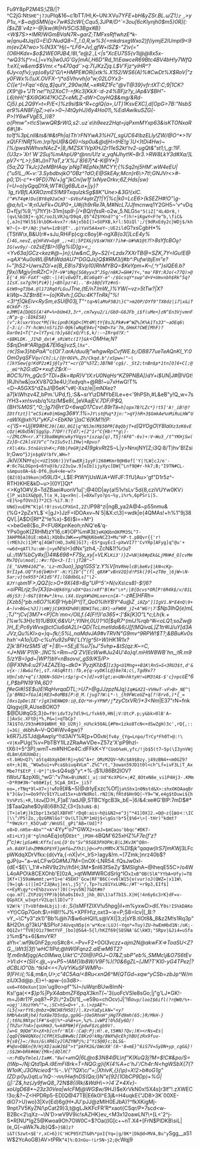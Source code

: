 Fu9Y8pP2M4S;\ZB/|?^C2jG:Nt`SHE^j7J`uPlq&16~c1bTT/HI,K~UN:XVu7Y*FE+bH&yZSr.BL.u/Z1`]z_`,>yP1u_=$~a@SMN{q<7w#S2cW{;Cqu5,3JP#/D^`=3ou[6cKIynjh0$m5}0R]{:($sZB`v4z>-@|kw(#I|HV5CiS3Bgx#B}<W$7S>*lMR)WGmBVaN7R~garZ;TMFxsRf!whzE*k-w|qnu4tJq{G=E\D:NudQ8~T_!.0,R,w%3{=mkdrsxgWxo2}f{iymjE2lUmpl9<9m{evZA?wo>%(N3X"Hj(~^LF6+Jv[,gfW+lSZ$-"2\v(="{O6HKdx=$o$2WE0PJB4,!8I,"e@2.,L<|s"XcEU7S5{v1l@@8x5x-^wQ3%f^r=L|=vYs|Iw0JG'Gy]mA(,H6D"Rd_1t\EawceR69Btc4BV4bH!y7WfQ1:eX{;w&em$$Vmr.<*s470qd'`>q:7(JKzZjq.L$V'Fjz^yiHR^?6Jy<of!v};yp)o8yI2'G/\*HMPE#ORi|xtk%.X152/WS6(A)%#CwDt%X$RoV|"zy0FWx%(\uX.OVFX-^j*oSVhvvh[o"w;02LOYx3-C{[e^]=Fqa'<6(q,$]quIY_290w)M,~x#tRZ1Fc"@vT@39}vfr:tXT:C;9|1CK?(X9^@+"JTt`ne!"h)2XoC1-=fKc3[KkX-:d-z4%BFjz?y_iAp&V$BH"-L6)hH{^$Xi9GKI4?K}CZ<eMLZ-dW>CoyHQ$&mg/&Rd-Cj5}.pL2Q9Y=t=P/E<]%z9sI$Ik^R+cglQ{a=,UT}1KsvEXC],d[OpG>7B:"NsbSer9%AN8F/gZ;>el+>0~)4tQyHJ}6y4Ho01\,%EdIAwIkuSZG(-P>)Y6wFVgE5_})8?o{Pmw">t!cS\wwQR$rWG,s2:.uz`e\h9eez2Hqt=jqPxmMYxp63&isKTONxaR6#\]#-to1f%3pLnIl&ts&!#&tPh|a)Th'rFNYwA3%H7(_sgUC64!bzELly!ZW/@O^*>1VxQ\FF!NRf%m.)rp?pU@&Q6}=lsp0u&@djH>tHE!g`)U<)tDi4Hw)~[%/pwsNWhvxNAcZ+|8,/MZSX'lVpXHJ2r11eS2kt'tv2-ugQt&"st1;\_g:?lF.{U3z>`Xr!`W`2Suj%mAhpU9^@nn/U!z`e_yqNJhyt!K~8r3.>RW8LkY3d#Xa/]LpV7<^L>};5#\J)nT?aT,z'X%J`8)67j*4-K@Y*|){5a;ZQ`TkJc}2eMBHAqy`pNgT#EpNx]MCYY;{%Sq2nj5HM'.wW4eEU|{"u5!L_/K~v:'3.SybdbvjkO"0Bz^?dO;E@SkEAy;Mcn}r6\>7t!;GNJVr<>#-p0,'D\-c^*<9FD}7N/+}g"]kCni]w1f`IxNyeOrkv;6Z;Hds|sw)[=U=o}yGgqDYA;WT#(|g6BJLa+|jy}?`Ig_tVBfLAXROzmE5!M9TxquIzkSg$8K"Une>&3G!{xlC.`(^#%T4q#)Du{BY8q92aCm3'~$VbsF4q0`rZf?|Y|\%c|k0=LcE6>{kSEZH#!O"\g-@a;h/L~'#;n1JeFk+OUP0+_U#j{h9rRe7A,M#NcL7JJfmc*nwq1Y2GH5\~'v^vDqD+f[y/%9,'^j7!tY}t-31m]sp*9-|/+BQ/rfs*sR-o2w_5.NLG`5o"5(iZ["4L4Dr8,!(qvL%bIBI+-g3C/ooJLVRJq/D9q4,Q5^4Z$YKnd?"g'~f)h!+iKgwY<F?e^b,\fiC&{,aJn}YWl5$)b\bDK=kvx7r:6Ajx5bI{)=SUPXB,krl:5OiQl';/{9dRxEdy2c}WDj$/khW?~{>-O*/A@:j%e%=1zB(@T'..p)YaV5A4xeY~;UE2ild`G?xsCgbH*%{TStW\x,B&U(r#+sJu,RHiFp}cg:c8oy]#-ngX*B{o3[]LcE4y%{`)4G,nevZ,q{HFdV=Gg9_,;+4|;5PIX&jV$sW?HX!7ih#~U#%N1@t7`!>8sYfcBO`g?IG(wv9y/-C0`_2sEf$I>(@g%(D]g><\,;<Yv63a_]GCz<kez#@~}n};Uw&nC_9y~S2(=Lzdx7XXrTB@=SZK,7Y=IGu!E@=qAX^Au0oWL@M\WddAU7^DGQJs}Q$#RM3/j#b^:Pufw\bjEm"e?l~"]hS2>UwrsZO/+e[B_E8\s7$Vp10]RhMYBQ=$KeYpm+K~/,^r"}slQE6.b?f9x//Mgjv|mRZrC>]`f~V#"UNg{SG8yyx3^JSg/n8KJ=GH#]Y<,"ma'FBY:RJo(<77Q)>@E{'4_HV-FoXf'<@D:-|)4|vEwQTt,BCo6q4Y-e"-/$GcsqY*swp^d+V+Umvnbh$Rk^5q?1IsX.sx7g7H|Pi#}|j<Bhlpz!4|..'B>18@{VTz#nS-&tW9>gT3bA.@l171RqOfLGu`JTne,(tE/n7.ImW_)%YW(~vz>5tTw?|X?k\Wp~3Z$tr8E=~{o]KRvh:],GDu:4K?TnRk|"%!<3!^f|QkEiv<RySm,eSU@03j,T"`"tq>NlaMoF5BJ\}C">m2OP/DYf9"TX8dz|i7|x&iT6Ck6P-!S-eJMM[A{D@GS{A!4P=%+bUm43,3r*,cm7wyu2/i/GbO~G6JFb_i$f(uMe+}zN^En3VjvmnF;N^p-g-:EDkE58}(v^;k(uxrVsoc*M{(kcipnB(KgD<[Mt4M|tY{8sJLPk#v#^WZ%]K%k1Ts33"~aOEq6\[~3:i/-7Y-hcWn)nS?iIU-0@k(wNgE94v{*OmD<Ya'7m,GHmX?CWE[MhF)?OarOe1<T{"z=lYTy<L!b]y&b[xQ/F\$,k/:-~IRrqd?X:"<$BKLDK._J1%D_dx\#_sRiWtc(I?}&k`<OMHw,N?5$njDn#^ARlg@&7El6qj)vzS,`lhx".(9C`]Sw3}hbPaA'*"c{Ol'7._arA/duu9j"whgwRpCvfWE.b\;/DB877ueTeAQnKI_Y:0OmOyqSFV`qv(Ch];L/{@rOGV%,Zh/Ckqd.b"/xSpw=!"~\(]kYSew{g!KdP2z#1j@ly7t"=cr{D^%5TZ;JB7N8'cg$/._St2;tnBn$p*1tn[O]6+C[;@,_mG"`h2G:dD**xuf:Z$rX--#OC1UYn_gQc5^TDi+Bk=#pR}V'tX:rU0NqHs^KZ9PNBA]}dY+i$UN_|J#@VGt!)RJhi!w&\|oxXV87Q3e4U;)!xdyqh+@RB!~u7xHwG!T%<D~A5GXS^dZsJ/@5eK"v#[-Xsz/e||mNXez?a7[k\Whzv4Z,bPm.'UPd,f},:S&~srY\zDMYbElLe+e<'9hPSh,#L&eB"y!Q_w=7siYH3+xn!svsb/q%tz/M$e8{_[eVAajEV.*7DF/P$Q,{BH%M0S",^0;;]g7)@rt'D<6wqD17Csv!.89rT`B=h]opx7B?LZc*}!t5]'A!_iB!@?IDtftzt}l^eC5i#x0|HGm`g36#Y.1%`>JY\st@%q*3jn:">qY}hR+3$GmkAe%nMiRuLHW^Ur`aWX@xh?U"yKFJ:<EbKN$r%+eGkbe|McqFCe5(S$'j]aC'6[KM?I(P:<{'lS=+Uj[#9#H`CJ9([AU,0GI|q"N5Jm(M$50PR[8qQbjT+d`[QYOgO\Y8lal`Xz3zK6vEcQz|#Ubd5N[SggSp.7?DF!(T{d7;+[2"1r^C{Hb!**g\)-~/ZMLCM<<r.X"t3ba8WqHcwkyYVqys*iszap[q),T5j!6F6^-6v)+:V~Wu3_/t^YKHjSw(Zz}D~C2klsVJV^c^?x1Su5v1\IHw|+8pvu?rXl\4Xu.5tn&VcU>K<;F0b|PeGRj`z4)9gkvRt*2S~L|y>NnxjNY[Z;i3Q:8/T)hv'B!Zsilr;Gwo^}`Jjn$g6V!bfV,WH=?`JklV/XN`PFq}c+UZ]5O6!}}VfawERj1yyF)268#Kmr0@H8ef['Y|?LW]cJ/e'-#:0c7&LOGpn$<6Yx@)b/z23u1w.9]oIb]ijyXyc[DW{^Lnf9@#r-hk7;B;"I9TN#CL-s&mpusOA~&$-Df6,@u4<4e~w?>{BZ(O}a39kon|H`59L$l3<$\_L$E:PtWYjUsWJA+WFJF:TfU]Au>'gf"D1r5z^-RTH}KHE&kD~u>]{0Y[]Qt*<>Kg1O#V,8~TdZBaei#uonV1u[';@40D|ay{a!51v!sLv'5d{8,cziVUYw0KV`){]P_wib1X&@p@,T(a_H,1q=x9n|.{=BXwTyo?ps~%y,i%r%,6pPSri|5.<E]%>pfOVn3}7*2C5-%i7.N:?UNd}vuEPK^K|pl!0!zsvLCPXGnI,2Z\`lP98^zi|ngB_ya2A@4~p55nmu&(%G+2pZxYL$`<|gJ>)JzF=IDOAxv~N`5|&X:c\3]=wdk|e{4QMAs!+h%1"9j38QV[.|A$D(|Rf*Z^Ie%x)-$6}$i==M^}<>beGe8{$o_P<FU8KpnKeoh;nNQ'e&'q-YPs0goK(ZRHM)zY16\,c#}OP%m#3`E}eK@QbnOKPM35L^7-3AHPR6A]0iE:mbA1;XQbBvJWK==yPN@U6beNCZ3+Mu"HP-t.pBQvr{{'r!(rMEhJc)1}M"q[4GW7(HO,3xRE]G]7;-ES*guyEcI~pXwVI7?'CvYRp]AFyg]q^@u'+<w6d+qATl7u:uW~|>ye`N!sI<}dNx"jzh4,-ZcN&1!%r)u?ul._:/tW%bCy#x||)4#&6*98+F7Sy_xy[=VLK`LKi3')}Z=%N|k8#pEk&LjMH#d_O]cvMmMx7Q{u\mod|;:#v:fQx<3-(I:\jT2B"~"[E_^&%M9410Z^e.'Lz~`m3uo},}pg!G5S'z.Y%V[n*v`RHelcB\beKv1|kN<cKp-9rI1yA.UQ^Fs6{b#U>Y'-H;Y|Ib"{^(fl_q8X#^vBnV2Q}d!PSk(}9l=zT0e_|6jW>\N-5ar;v}te955*[K1dS"F[;lGBdbGLs]"\2-8JY!qb`m1F>,QQZ(c>O+9X(48>Bg"UP^5'>N(vXs\cs8)-$!]6?=oiPRLrjz;5v]X3(a`<U@k6Yg/vDX*Qas)x0f"B(#x"\n*;|8{Qcvs*OR[P!6R4k$/v/81Ld6j53:]~9&T{8t#w*]k+u.\X4.UzgX#%OHLxe+cn{A-"`-z#E]HFRh=[Xzb5|^pb.n6O7%K@'Hyb_|_P^l]T_Qo0%lhYBY^4u@Z`_i0Zp^]]IgV1.N*E4nQ\9+A~)v>B&=L%3])\mWjjC$K9XD%00|BDW1TeL;8X|~xFW08_jI+A^WG!\7`:$Np3IhQ{e)mL;TJ"^jCv[3M7*<P]Ch`mn</OlLf.{4[F!!]I'a365+:]'$k[K]O"L*c;Lh{k.+[%w%3H}c1l)1UB9X;6&VU^;YINH,0U}1^l0|$qR7^(mlJ%rqb^#i<oLQ1;soZw@}H_E;Pc6yWvx@ctCiu6dA2LI+QD{TcLmetIda&6/J[f(MQivaL]Z1tr#lJ/uY[d3AJVz,Qu%Kl>q=)q~fk/;5%L,naMdvJA9#vTRVN"G9mv^9RPW!$T?;&BBuKv0shxh'=A1o|UD-c%uYu92sP#{'L(Y(g^5I>W}HK1R1x?2]k'8FHzSM5`df`+|:B\~=5E;jE%u7|sJ"5vhp+&tS(qz:K~=C,<J*NW`P1(R-.]NC%=Rm~rQ`ZV[EcWw#Ju24U'4o}q!.mHtW8WB`hn_;tR.m95/zYB=)gd~|WP?)bY<nBsovv/_gS9/K5/P>{@FXNh4:u2F}4ZAZElq~dk0*`PyzjKl\b$]`]z3g<U1Mng++B1K\RnS=S<3RU3$t,d'&v{x-:)Bw&ife|,sT.rASqRtt\:fb,e{q-vyDKlL@}8e7A;c\,Tgd9x7?V@n[s0/+q^i!3@6N~SGU+\r$p!g~C+]d]>v9lgt;e>UN<hktyH!=UM3tA$-$'c}npcG`E^6I_P$bPN19'PA,6D?f#eGi#)SE$u)E!RqHvrqaDTL;>U7\>@gJJzpzNJq`}Iq#&XZI~VVHwT-vF>B>_NE^\[p'BRN1>fGa]A|RE3=8oMB$[P:@_M.(jug7?W:L*-\_{h9FWceUZ+q[?!8rv6,)*{_=[0xs1pDe\IE'r]gX]HENWQ9:i@,EQr*H~yYPNP/j`*zyCtxVR/}*3<Nm_|E37"rN=fnkQlqgvj(R,AUseBOKO?$@DU#qGS;3`}D=f9!idvTJy7dl9<L/fxk69,HN{;V:UtcP.p;y&bk>0lB'A~[}AxSc.XFtDj*%,P&=|>qTbCp?7A1$Td/293n#69$WBHt_KO_U2Rj)_nU%ck5OAL{#Pm<1zko8TcN<+dSwZgH)3c',rQ{,::|=3G|_d6`bhA~V-QO#iWv4gw}?k6R7]JSTJd@Awp\y^!!d3AlY%R[p+O0`xN{fvAy_{Yg=Lnpo/TrCy*Fh0T>@:!\<V|Kx`PUg{%v=PbTBY1ILzZRaAwVDe=Z57z'X'pP9hzl-tX6:I+5^3P)\;wmT~m#NHCe4C:dFFkK<Y`"CUob%eH,yfc/!jb$5(t7~5p(\I3ynVWjdL8m\6XUUmDz;<t.bHU<Q7\'a5tq4bXgkDH!Rj>ybG^A+r_OMzMZQV~%Rc$A9$Bzy.j49zBN4+<m0GZ9?eX+;k|8L_^WGw5ui+vPca$biuq4VLm^.Z%C^rt,"3owan59JD1t0l<ch^Lf=ivF3L|T_AxMbe7f$EtP_(-U*|^i9<$`Q4s@"y^.+%-j$1U86Bt2lOV?tWotJ'&zpX6i_^wG':"v7`hK=B\UNdC(_u|:Ud"KcXPGr=;#Z_8OteN8e_vi1P4Hj3-.KMm~D*R9#3N~^e88#Iy{_5CpA_DXI=_ji5?oo=,rTNq*9l=X7<j!w`fo9[#&~5)@drIyExzc%Of]`ja%Shx1n0Nstd&X>:shxOKOAaqBrk"3(&v]>=Oo9fVc91Y7Lud15x+ubYNdRol.rN2[N;fRtd$Hn9Q|~Y9=^W,e4g$tDuwi${hVs%PzS;+R,l8zw`[D:H_F]aE'/adJ@,STBCYgcB3k_bE~|6/&4:xe#G'BlP:7mD$#*]$TaaQahe$0yl8}68h3Z;{3<[`b3uN$-B|[T+|el#j}kIbpr13xS@lXBFHT'rDq0:ais~h@i&N2>e^3j^*41]0X]2.=Q@~z{`(ao<`:\IC|\\^/P5!Zo,;QzGRNlGo?'Ov(LT]LM*1mUj$<\gGs!b*5{$%6+\>[-tHr)"kdmt?^*9Wzkr!_K5O\wD'/WnUS[_gPi^AB=(Ud]*?o8>D.nHSe~Abv^^+A"`4Yy*'o7^GWX`2+soJ=$mCaou'bbqc"#DK7-xEi+LY}j8'*gl`noAEq}ofj0`Ebt^_|POH~6`BQM'625xHZ%*F7e{f'z?f"c`}#c|pSa#N:Kffx[snL{O'Os"Sv^95G83PXOPH;B|L3Kv3K^Q8n-xh.8dXFld>ZMMkOP$YF}pHf&=Zfh1\}@<>PtcM`#t<X%DI$jk"qaqw(IrS7[mKWj*3LFcpWKdqXDrVfkx:{d{vYa,{-nX|v!<_lr5>)agy&!m.~)7Zmk;}nrz40b$?gJP(u~"a~wLCFwGG#MJ7M=()nOX-LNR54.:fQsJw0xl-{dE<$E\`\_1'#+hRV9z2h//h5H;3M*$nI63fSeZy'$MSIghA~@lheqE55C>/o4WL4oAPO\k8CEXOhb'E[0zA_>qtWM#WRCdSrlg^IO`xIxB^OB(SlA^YYbA+Ufy)=T81Kf+(}59aWwmmt;w+Y1>e'45EH7'Gcw|RF"B6C(<v6lW15{e(vur)oJ(QWZ=|x11W\[9=|qA-i(|[mI*ZJ@Auj]es\,j5j^/,Tp>?sz81YxLUM&:/#T'+r9p3,EIf$]<+EyR\qy*c+E%bzvxvv!]0((>yv5N]7&Qt#m?cqo.m7[.ZtPzUjYPP)b}bha0sI6v3_jhb_8U\1)af7b1S.X|H{!4n6y6c3rK}dF=v-QGpXCX_w3xptrV2Lqcl1D]v^?V2W!k'|T>V8fdm4Lbji}:d:`,S{lsMFfZIXV!u5hpg|iI+m%yxwD>dI(.Y`0s!IS%kDAKo`=Yt}CGp7Goh:$\=H8!!%J%+XPFH\z,oxt3~:e=P;S8=Icv|[_B:?vY_~\C*y3"zk1)"Bb%@h7i$w6oHQI!Ls@VX(|3;z|sYB.tIOt8&_8&z2M!s1Rq3p"&H2On.g?3kU^&SPl`oFJ4UvqsN5p|n'w*Kce:LUJ(~Yqo*=Tuy)ZU~hwEmHbd1N:/oK;-OQ1Zv!^TV8}O1z79mtYVF_]bo]@5&4~5{l/hKZf69{S8SNA'&C\kW3;"SRpv|&Ji4=uSfa2`%m$*s+6[&mvYR?aYh<'.wf9kGhF2p;roS#c8<.~Pv=F2+0Ol*3vczz+ajm2N@akwFX=>ToaSU<Z?G__\Wt3|3f)'wHC1IPd;@hW0Fqnz2.aIEwM6T2?1f.m6nM]qg(Ac0IMwa,Uikt'C^Z0I@}PGJ~O7&Z;sbP"eb%,SMMc\j&O7S6tEv>VI:d<+(SI(<.@_~y+P5~!AM{)Ib<A>8W/V9F%)(?0&6gZL~[JM?T'KI0-yG4TPez|?dCBLIO"0b.^tkI4<=<7uVYiKuSFWMPo-9]FH:i{;%&;m&n,U>;c"4C5Aa/<8Ru<xnQ6^M{QTGd~xqw^yCSb=zb*Jp^W/mziUX3d@p.;E}+!-apw-{o3d8>`-ux6=F6OeXun{1Un`'ug9o>pf"%I~/uWqnBUw8lmN-Ks!'ga(_<*$}p%|PyX4abmZF6pqX3knT(_~'3(uoFcVSIe8sGo;|j"g'LJ*GK!-m=J}#r1?F,oq8?~P2l:/^2xDI/1[_~e59o=chOcv)J|'!*6o`vp/looI$6ifl(?r@W0/%+-=ugj')XozYm%""=,;SC>hS=Q>+',s.\>zpAE*~(L5{>xrfY6;@nbz+QNCH8fH5O]/|.Xz<YaEyLkN="<y?hMb%4xURjh4)foX8e7D5n$p,gp9G~jOe5RhnH"jHgTFd9mh(65:}R/MkH-}[;t6hL9NtpclF#"&<@|%*~a%8+u+,%z%.ivWPI!b%5Ey6D/![ThZur7nA>]qvUHm3,%=k0PN#}F{pdwF$zLgb9V!.[w>G_9@Qm^X<zX+b]cnfr'NlX-:Ca@:Pj:H!.e,t5#N)?Qv;)K><rNs=Es|[qqD{9W4QNXo{)CFM{XSuB#wNc[I8KzO!kNg/8WX%@cEhjhBU{zRx9fuu-9{s8{}=:/9us/&\XR6ly2lRZYNPj%;1^Yi5@0}c;bLS&-#%@o>DBEn{9/HjXD]auWJ$E">t^pkFK2&/bWcX8'(8~'8=mE}^6iS7V=SyDN+yp_cgG&}!;S$2W>bRk#6W/{Mk>{dQlXC?~n:PdDyTmle1/Ia#K."8w(+a`mQ|6L@o$3N84@L\nf"K(KuQ3j?M=$!C#&po/S={tWp~/Nj:Qtd1pA.i9EmFI8rk=T=NQG:g}i[K(4%A+c'hJ'/Ch4r:N<hgWSbX{7{?W1olK;J3ONcieo$^%-..V{"?QX\c/"=;|XhlvK,{}(\p)=X!2>b#oG1g"(ZD:p0yJ}qtLu'hQ-:-nn/HwfnDS(Qa;l}N"e\[92{1ObCP9Dp)+%G|{j|:'Z&,hz(Jy9fwQ8_72N$8{(Rk(&WdH\~>)4`Z*4Xv}-xoUgD68*~23z30Vea|wIcFMj@WG$w/9*HJ)$eXrVkN0x!5X4s]r3lf"!.zXWEC!3o;&?~Z<HPDRp5-ED[Q@47TB|E6k0I^E3j&=H4uqkE{"JD8>3K`00XE-diO7>U)wo}3|Xv{Ed)6g(H*JU'pJJ@zMlH0EJbA)?^fkXKigMj-9npt7V5KyZN/\pCat29}3,t@gLJkKFcFR'R*xaot{CSqr/P+7scd<w-B2Bc<2\qXz-~\N'D>wV9V9ic!sAZHK}ev_<M3x12oawLN?\+[L<'2^j-S*R[NU*lgZ5@Kwoa9Oh7OW0C=$?Oa((IG[c+~nT.X4+[FrN$PlDKB\siL|(e_G[~aWk7kJb}Q\$`>}SB]z?i&T(5zwt<$E'r,xC>6})C'HCP95YZT&0%*pxI{Yq=|g/0K*|Dk@d<MVA,Bu"y`Sgg__aS1W$2YcAoGB}AV>tPRk^`4]%:DJnGu~!ir5N~j2;@c`Wqj9